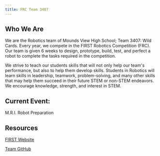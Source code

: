 ```yaml
---
title: FRC Team 3407
---
```


## Who We Are

We are the Robotics team of Mounds View High School; Team 3407: Wild Cards. Every year, we compete in the FIRST Robotics Competition (FRC). Our team is given 6 weeks to design, prototype, build, test, and perfect a robot to complete the tasks required in the competition.

We strive to teach our students skills that will not only help our team's performance, but also to help them develop skills. Students in Robotics will learn skills in leadership, teamwork, problem-solving, and many other skills that may help them succeed in their future STEM or non-STEM endeavors. We encourage knowledge, strength, and interest in STEM.

## Current Event:

M.R.I. Robot Preparation

## Resources

[FIRST Website](https://www.firstinspires.org/robotics/frc/game-and-season)

[Team GitHub](https://github.com/FRC3407)

